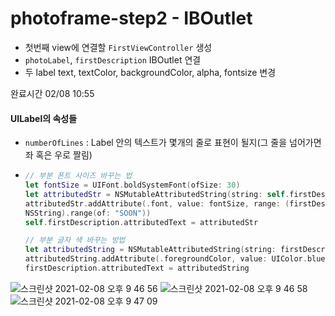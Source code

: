 

# photoframe-step2 - IBOutlet



- 첫번째 view에 연결할 `FirstViewController` 생성
- `photoLabel`, `firstDescription` IBOutlet 연결
- 두 label text, textColor, backgroundColor, alpha, fontsize 변경



완료시간 02/08 10:55



#### UILabel의 속성들

- `numberOfLines` : Label 안의 텍스트가 몇개의 줄로 표현이 될지(그 줄을 넘어가면 좌 혹은 우로 짤림)

- ```swift
  // 부분 폰트 사이즈 바꾸는 법
  let fontSize = UIFont.boldSystemFont(ofSize: 30)
  let attributedStr = NSMutableAttributedString(string: self.firstDescription.text ?? "")
  attributedStr.addAttribute(.font, value: fontSize, range: (firstDescription.text! as
  NSString).range(of: "SOON"))
  self.firstDescription.attributedText = attributedStr
  
  // 부분 글자 색 바꾸는 방법
  let attributedString = NSMutableAttributedString(string: firstDescription.text ?? "")
  attributedString.addAttribute(.foregroundColor, value: UIColor.blue, range: (firstDescription.text! as NSString).range(of:"SOON"))
  firstDescription.attributedText = attributedString
  ```

![스크린샷 2021-02-08 오후 9 46 56](https://user-images.githubusercontent.com/62657991/107221679-49ee8700-6a57-11eb-8321-c9ee75c8a73d.png)
![스크린샷 2021-02-08 오후 9 46 58](https://user-images.githubusercontent.com/62657991/107221695-4eb33b00-6a57-11eb-9431-29efa4e01e50.png)
![스크린샷 2021-02-08 오후 9 47 09](https://user-images.githubusercontent.com/62657991/107221699-4eb33b00-6a57-11eb-9f6c-57f653cd15af.png)